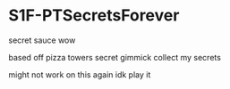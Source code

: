 # S1F-PTSecretsForever
secret sauce wow

based off pizza towers secret gimmick
collect my secrets

might not work on this again idk
play it
